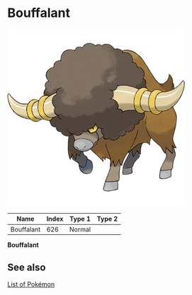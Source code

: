 # Bouffalant


![Bouffalant](images/626.png)

| **Name** | **Index** | **Type 1** | **Type 2** |
|----|----|----|----|
| Bouffalant | 626 | Normal  |  |

**Bouffalant** 

## See also

[List of Pokémon](../pokemon.md)
